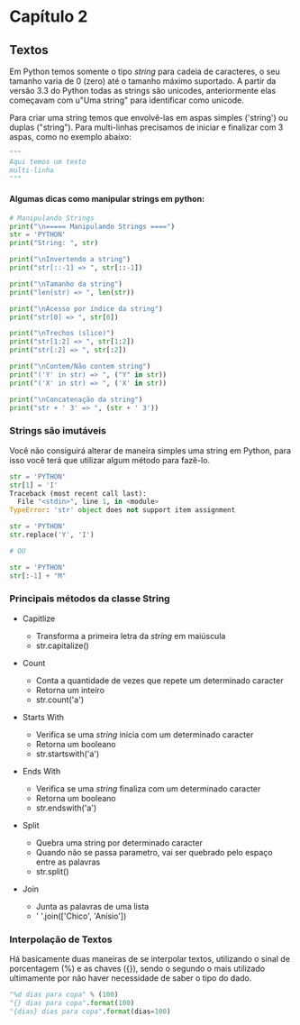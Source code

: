 # Capítulo 2

## Textos

Em Python temos somente o tipo _string_ para cadeia de caracteres, o seu tamanho varia de 0 (zero) até o tamanho máximo suportado.
A partir da versão 3.3 do Python todas as strings são unicodes, anteriormente elas começavam com u"Uma string" para identificar como unicode.

Para criar uma string temos que envolvê-las em aspas simples ('string') ou duplas ("string"). Para multi-linhas precisamos de iniciar e finalizar com 3 aspas, como no exemplo abaixo:
```python
"""
Aqui temos um texto
multi-linha
"""
```

#### Algumas dicas como manipular strings em python:

```python
# Manipulando Strings
print("\n===== Manipulando Strings ====")
str = 'PYTHON'
print("String: ", str)

print("\nInvertendo a string")
print("str[::-1] => ", str[::-1])

print("\nTamanho da string")
print("len(str) => ", len(str))

print("\nAcesso por índice da string")
print("str[0] => ", str[0])

print("\nTrechos (slice)")
print("str[1:2] => ", str[1:2])
print("str[:2] => ", str[:2])

print("\nContem/Não contem string")
print("('Y' in str) => ", ("Y" in str))
print("('X' in str) => ", ('X' in str))

print("\nConcatenação da string")
print("str + ' 3' => ", (str + ' 3'))
```

### Strings são imutáveis

Você não consiguirá alterar de maneira simples uma string em Python, para isso você terá que utilizar algum método para fazê-lo.

```python
str = 'PYTHON'
str[1] = 'I'
Traceback (most recent call last):
  File "<stdin>", line 1, in <module>
TypeError: 'str' object does not support item assignment
```

```python
str = 'PYTHON'
str.replace('Y', 'I')

# OU

str = 'PYTHON'
str[:-1] + "M"
```
### Principais métodos da classe String

* Capitlize
    * Transforma a primeira letra da _string_ em maiúscula
    * str.capitalize()

* Count
    * Conta a quantidade de vezes que repete um determinado caracter
    * Retorna um inteiro
    * str.count('a')

* Starts With
    * Verifica se uma _string_ inicia com um determinado caracter
    * Retorna um booleano
    * str.startswith('a')

* Ends With
    * Verifica se uma _string_ finaliza com um determinado caracter
    * Retorna um booleano
    * str.endswith('a')

* Split
    * Quebra uma string por determinado caracter
    * Quando não se passa parametro, vai ser quebrado pelo espaço entre as palavras
    * str.split()

* Join
    * Junta as palavras de uma lista
    * ' '.join(['Chico', 'Anísio'])

### Interpolação de Textos


Há basicamente duas maneiras de se interpolar textos, utilizando o sinal de porcentagem (%) e as chaves ({}), sendo o segundo o mais utilizado ultimamente por não haver necessidade de saber o tipo do dado.

```python
"%d dias para copa" % (100)
"{} dias para copa".format(100)
"{dias} dias para copa".format(dias=100)
```
